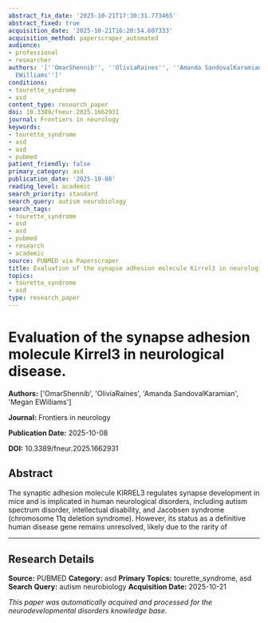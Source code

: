 ```yaml
---
abstract_fix_date: '2025-10-21T17:30:31.773465'
abstract_fixed: true
acquisition_date: '2025-10-21T16:20:54.607333'
acquisition_method: paperscraper_automated
audience:
- professional
- researcher
authors: '[''OmarShennib'', ''OliviaRaines'', ''Amanda SandovalKaramian'', ''Megan
  EWilliams'']'
conditions:
- tourette_syndrome
- asd
content_type: research_paper
doi: 10.3389/fneur.2025.1662931
journal: Frontiers in neurology
keywords:
- tourette_syndrome
- asd
- asd
- pubmed
patient_friendly: false
primary_category: asd
publication_date: '2025-10-08'
reading_level: academic
search_priority: standard
search_query: autism neurobiology
search_tags:
- tourette_syndrome
- asd
- asd
- pubmed
- research
- academic
source: PUBMED via Paperscraper
title: Evaluation of the synapse adhesion molecule Kirrel3 in neurological disease.
topics:
- tourette_syndrome
- asd
type: research_paper
---
```


# Evaluation of the synapse adhesion molecule Kirrel3 in neurological disease.

**Authors:** ['OmarShennib', 'OliviaRaines', 'Amanda SandovalKaramian', 'Megan EWilliams']

**Journal:** Frontiers in neurology

**Publication Date:** 2025-10-08

**DOI:** 10.3389/fneur.2025.1662931

## Abstract

The synaptic adhesion molecule KIRREL3 regulates synapse development in mice and is implicated in human neurological disorders, including autism spectrum disorder, intellectual disability, and Jacobsen syndrome (chromosome 11q deletion syndrome). However, its status as a definitive human disease gene remains unresolved, likely due to the rarity of 

---

## Research Details

**Source:** PUBMED
**Category:** asd
**Primary Topics:** tourette_syndrome, asd
**Search Query:** autism neurobiology
**Acquisition Date:** 2025-10-21

*This paper was automatically acquired and processed for the neurodevelopmental disorders knowledge base.*
